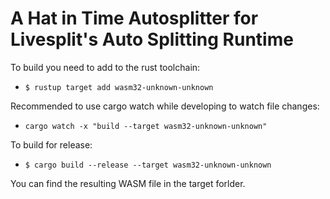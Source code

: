 # A Hat in Time Autosplitter for Livesplit's Auto Splitting Runtime

To build you need to add to the rust toolchain:

* `$ rustup target add wasm32-unknown-unknown`

Recommended to use cargo watch while developing to watch file changes:

* `cargo watch -x "build --target wasm32-unknown-unknown"`

To build for release:

* `$ cargo build --release --target wasm32-unknown-unknown`

You can find the resulting WASM file in the target forlder.
